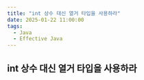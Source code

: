 ```yaml
---
title: "int 상수 대신 열거 타입을 사용하라"
date: 2025-01-22 11:00:00
tags: 
  - Java
  - Effective Java
---
```


## int 상수 대신 열거 타입을 사용하라